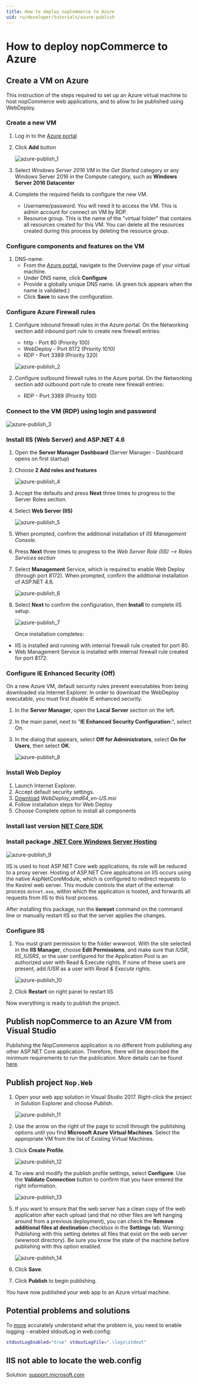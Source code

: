 ```yaml
---
title: How to deploy nopCommerce to Azure
uid: ru/developer/tutorials/azure-publish
---
```


# How to deploy nopCommerce to Azure

## Create a VM on Azure

This instruction of the steps required to set up an Azure virtual machine to host nopCommerce web applications, and to allow to be published using WebDeploy.

### Create a new VM

1. Log in to the [Azure portal](https://portal.azure.com/)
2. Click **Add** button
    
    ![azure-publish_1](_static/azure-publish/azure-publish_1.png)

3. Select *Windows Server 2016 VM* in the *Get Started* category or any Windows Server 2016 in the Compute category, such as **Windows Server 2016 Datacenter**

4. Complete the required fields to configure the new VM. 
    - Username/password. You will need it to access the VM. This is admin account for connect on VM by RDP.
    - Resource group. This is the name of the "virtual folder" that contains all resources created for this VM. You can delete all the resources created during this process by deleting the resource group.

### Configure components and features on the VM

1. DNS-name: 
    - From the [Azure portal](https://portal.azure.com/), navigate to the Overview page of your virtual machine.
    - Under DNS name, click **Configure**
    - Provide a globally unique DNS name. (A green tick appears when the name is validated.)
    - Click **Save** to save the configuration.

### Configure Azure Firewall rules

1. Configure inbound firewall rules in the Azure portal. On the Networking section add inbound port rule to create new firewall entries:
    
    - http - Port 80 (Priority 100)
    - WebDeploy - Port 8172 (Priority 1010)
    - RDP - Port 3389 (Priority 320)
    
    ![azure-publish_2](_static/azure-publish/azure-publish_2.png)

2. Configure outbound firewall rules in the Azure portal. On the Networking section add outbound port rule to create new firewall entries:
    
    - RDP - Port 3389 (Priority 100)

### Connect to the VM (RDP) using login and password

![azure-publish_3](_static/azure-publish/azure-publish_3.png)

### Install IIS (Web Server) and ASP.NET 4.6

1. Open the **Server Manager Dashboard** (Server Manager - Dashboard opens on first startup)
2. Choose **2 Add roles and features**
    
    ![azure-publish_4](_static/azure-publish/azure-publish_4.png)

3. Accept the defaults and press **Next** three times to progress to the Server Roles section.

4. Select **Web Server (IIS)**
    
    ![azure-publish_5](_static/azure-publish/azure-publish_5.png)

5. When prompted, confirm the additional installation of *IIS Management Console*.

6. Press **Next** three times to progress to the *Web Server Role (IIS) --> Roles Services section*
7. Select **Management** Service, which is required to enable Web Deploy (through port 8172). When prompted, confirm the additional installation of ASP.NET 4.6.
    
    ![azure-publish_6](_static/azure-publish/azure-publish_6.png)

8. Select **Next** to confirm the configuration, then **Install** to complete IIS setup.
    
    ![azure-publish_7](_static/azure-publish/azure-publish_7.png)
    
    Once installation completes:

- IIS is installed and running with internal firewall rule created for port 80.
- Web Management Service is installed with internal firewall rule created for port 8172.

### Configure IE Enhanced Security (Off)

On a new Azure VM, default security rules prevent executables from being downloaded via Internet Explorer. In order to download the WebDeploy executable, you must first disable IE enhanced security.

1. In the **Server Manager**, open the **Local Server** section on the left.
2. In the main panel, next to "**IE Enhanced Security Configuration:**", select On.
3. In the dialog that appears, select **Off for Administrators**, select **On for Users**, then select **OK**.
    
    ![azure-publish_8](_static/azure-publish/azure-publish_8.png)

### Install Web Deploy

1. Launch Internet Explorer.
2. Accept default security settings.
3. [Download](https://www.microsoft.com/download/details.aspx?id=43717) *WebDeploy_amd64_en-US.msi*
4. Follow installation steps for Web Deploy
5. Choose Complete option to install all components

### Install last version [NET Core SDK](https://www.microsoft.com/net/download/all)

### Install package [.NET Core Windows Server Hosting](https://www.microsoft.com/net/download/all)

![azure-publish_9](_static/azure-publish/azure-publish_9.png)

IIS is used to host ASP.NET Core web applications, its role will be reduced to a proxy server. Hosting of ASP.NET Core applications on IIS occurs using the native AspNetCoreModule, which is configured to redirect requests to the Kestrel web server. This module controls the start of the external process `dotnet.exe`, within which the application is hosted, and forwards all requests from IIS to this host process.

After installing this package, run the **iisreset** command on the command line or manually restart IIS so that the server applies the changes.

### Configure IIS

1. You must grant permission to the folder wwwroot. With the site selected in the **IIS Manager**, choose **Edit Permissions**, and make sure that *IUSR*, *IIS_IUSRS*, or the user configured for the Application Pool is an authorized user with Read & Execute rights. If none of these users are present, add *IUSR* as a user with *Read & Execute* rights.
    
    ![azure-publish_10](_static/azure-publish/azure-publish_10.png)

2. Click **Restart** on right panel to restart IIS

Now everything is ready to publish the project.

## Publish nopCommerce to an Azure VM from Visual Studio

Publishing the NopCommerce application is no different from publishing any other ASP.NET Core application. Therefore, there will be described the minimum requirements to run the publication. More details can be found [here](https://docs.microsoft.com/aspnet/core/tutorials/publish-to-azure-webapp-using-vs?view=aspnetcore-2.1#deploy-the-app-to-azure).

## Publish project `Nop.Web`

1. Open your web app solution in Visual Studio 2017. Right-click the project in Solution Explorer and choose *Publish*.
    
    ![azure-publish_11](_static/azure-publish/azure-publish_11.png)

2. Use the arrow on the right of the page to scroll through the publishing options until you find **Microsoft Azure Virtual Machines**. Select the appropriate VM from the list of Existing Virtual Machines.

3. Click **Create Profile**.
    
    ![azure-publish_12](_static/azure-publish/azure-publish_12.png)

4. To view and modify the publish profile settings, select **Configure**. Use the **Validate Connection** button to confirm that you have entered the right information.
    
    ![azure-publish_13](_static/azure-publish/azure-publish_13.png)

5. If you want to ensure that the web server has a clean copy of the web application after each upload (and that no other files are left hanging around from a previous deployment), you can check the **Remove additional files at destination** checkbox in the **Settings** tab. Warning: Publishing with this setting deletes all files that exist on the web server (wwwroot directory). Be sure you know the state of the machine before publishing with this option enabled.
    
    ![azure-publish_14](_static/azure-publish/azure-publish_14.png)

6. Click **Save**.

7. Click **Publish** to begin publishing.

You have now published your web app to an Azure virtual machine.

## Potential problems and solutions

To [more](https://docs.microsoft.com/aspnet/core/host-and-deploy/aspnet-core-module?view=aspnetcore-2.0) accurately understand what the problem is, you need to enable logging - enabled stdoutLog in web.config:

```sh
stdoutLogEnabled="true" stdoutLogFile=".\logs\stdout"
```

## IIS not able to locate the web.config

Solution: [support.microsoft.com](http://support.microsoft.com/kb/942055)